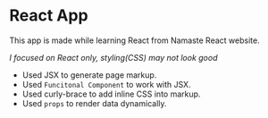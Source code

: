 # React App 

This app is made while learning React from Namaste React website.

*I focused on React only, styling(CSS) may not look good*


- Used JSX to generate page markup.
- Used `Funcitonal Component` to work with JSX.
- Used curly-brace to add inline CSS into markup.
- Used `props` to render data dynamically.